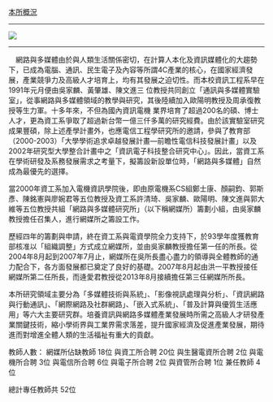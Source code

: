 [本所概況](http://www.inm.ntu.edu.tw/intro/super_pages2.php?ID=intro1&Sn=1)

---

![](http://i.imgur.com/iiBiAjQ.png)

---

　網路與多媒體由於與人類生活關係密切，在計算人本化及資訊媒體化的大趨勢下，已成為電腦、通訊、民生電子及內容等所謂4C產業的核心，在國家經濟發展，產業競爭力及高級人才培育上，均有其發展之迫切性。而本校資訊工程系早在1991年元月便由吳家麟、黃肇雄、陳文進三 位教授共同創立「通訊與多媒體實驗室」，從事網路與多媒體領域的教學與研究，其後陸續加入歐陽明教授及周承復教授等生力軍。十多年來，不但為國內資訊電機 業界培育了超過200名的碩、博士人才，更為資工系爭取了超過新台幣一億三仟多萬的研究經費。由於該實驗室研究成果豐碩，除上述產學計畫外，也應電信工程學研究所的邀請，參與了教育部（2000-2003）「大學學術追求卓越發展計畫—前瞻性電信科技發展計畫」以及2002年研究型大學整合計畫中之「資訊電子科技整合研究中心」。因此，當資工系在學術研發及系務發展需求之考量下，擬籌設新設單位時，「網路與多媒體」自然成為最優先的選擇。

當2000年資工系加入電機資訊學院後，即由原電機系CS組鄭士康、顏嗣鈞、郭斯彥、陳銘憲與廖婉君等五位教授及資工系許清琦、吳家麟、歐陽明、陳文進與郭大維等五位教授共組「網路與多媒體研究所」（以下稱網媒所）籌劃小組，由吳家麟教授擔任召集人，進行網媒所之籌設工作。

歷經四年的籌劃與申請，終在資工系與電資學院全力支持下，於93學年度獲教育部核准以「組織調整」方式成立網媒所，並由吳家麟教授擔任第一任的所長。從2004年8月起到2007年7月止，網媒所在吳所長盡心盡力的領導與全體教師的通力配合下，各方面發展都已奠定了良好的基礎。2007年8月起由洪一平教授接任網媒所第二任所長，而逄愛君教授從2013年8月接續擔任第三任網媒所所長。

本所研究領域主要分為「多媒體技術與系統」、「影像視訊處理與分析」、「資訊網路與行動通訊」、「網際網路及社群網路」、「嵌入式系統」、「普及計算與優質生活應用」等六大主要研究群。培養資訊與網路多媒體產業發展時所需之高級人才研發產業關鍵技術，縮小學術界與工業界需求落差，提升國家經濟及促進產業發展，期待進而對增進全體人類的生活福祉有重大的貢獻。


教師人數：
網媒所佔缺教師 18位
與資工所合聘 20位
與生醫電資所合聘  2位
與電機所合聘  3位
與電信所合聘  6位
與電子所合聘  2位
與資管所合聘 1位
兼任教師 4位

總計專任教師共 52位

